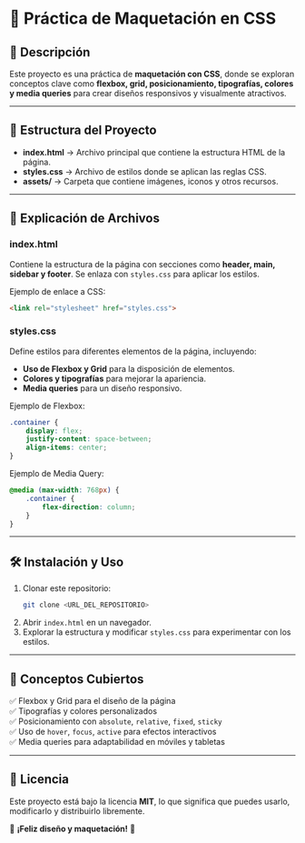 # 🎨 Práctica de Maquetación en CSS

## 📌 Descripción
Este proyecto es una práctica de **maquetación con CSS**, donde se exploran conceptos clave como **flexbox, grid, posicionamiento, tipografías, colores y media queries** para crear diseños responsivos y visualmente atractivos.

---

## 📂 Estructura del Proyecto

- **index.html** → Archivo principal que contiene la estructura HTML de la página.
- **styles.css** → Archivo de estilos donde se aplican las reglas CSS.
- **assets/** → Carpeta que contiene imágenes, iconos y otros recursos.

---

## 🎨 Explicación de Archivos

### **index.html**
Contiene la estructura de la página con secciones como **header, main, sidebar y footer**. Se enlaza con `styles.css` para aplicar los estilos.

Ejemplo de enlace a CSS:
```html
<link rel="stylesheet" href="styles.css">
```

### **styles.css**
Define estilos para diferentes elementos de la página, incluyendo:
- **Uso de Flexbox y Grid** para la disposición de elementos.
- **Colores y tipografías** para mejorar la apariencia.
- **Media queries** para un diseño responsivo.

Ejemplo de Flexbox:
```css
.container {
    display: flex;
    justify-content: space-between;
    align-items: center;
}
```

Ejemplo de Media Query:
```css
@media (max-width: 768px) {
    .container {
        flex-direction: column;
    }
}
```

---

## 🛠 Instalación y Uso
1. Clonar este repositorio:
   ```bash
   git clone <URL_DEL_REPOSITORIO>
   ```
2. Abrir `index.html` en un navegador.
3. Explorar la estructura y modificar `styles.css` para experimentar con los estilos.

---

## 📌 Conceptos Cubiertos
✅ Flexbox y Grid para el diseño de la página  
✅ Tipografías y colores personalizados  
✅ Posicionamiento con `absolute`, `relative`, `fixed`, `sticky`  
✅ Uso de `hover`, `focus`, `active` para efectos interactivos  
✅ Media queries para adaptabilidad en móviles y tabletas  

---

## 📜 Licencia
Este proyecto está bajo la licencia **MIT**, lo que significa que puedes usarlo, modificarlo y distribuirlo libremente.

🚀 **¡Feliz diseño y maquetación!** 🎨

